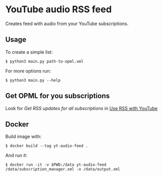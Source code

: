 # YouTube audio RSS feed

Creates feed with audio from your YouTube subscriptions.

## Usage

To create a simple list:

`$ python3 main.py path-to-opml.xml`

For more options run:

`$ python3 main.py --help`

## Get OPML for you subscriptions

Look for *Get RSS updates for all subscriptions* in [Use RSS with YouTube](https://support.google.com/youtube/answer/6224202)

## Docker

Build image with:

`$ docker build --tag yt-audio-feed .`

And run it:

`$ docker run -it -v $PWD:/data yt-audio-feed /data/subscription_manager.xml -o /data/output.xml`
